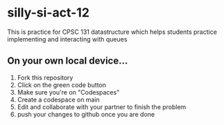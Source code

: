 # silly-si-act-12
This is practice for CPSC 131 datastructure which helps students practice implementing and interacting with queues

## On your own local device...
1. Fork this repository
2. Click on the green code button
3. Make sure you're on "Codespaces"
4. Create a codespace on main
5. Edit and collaborate with your partner to finish the problem
6. push your changes to github once you are done
